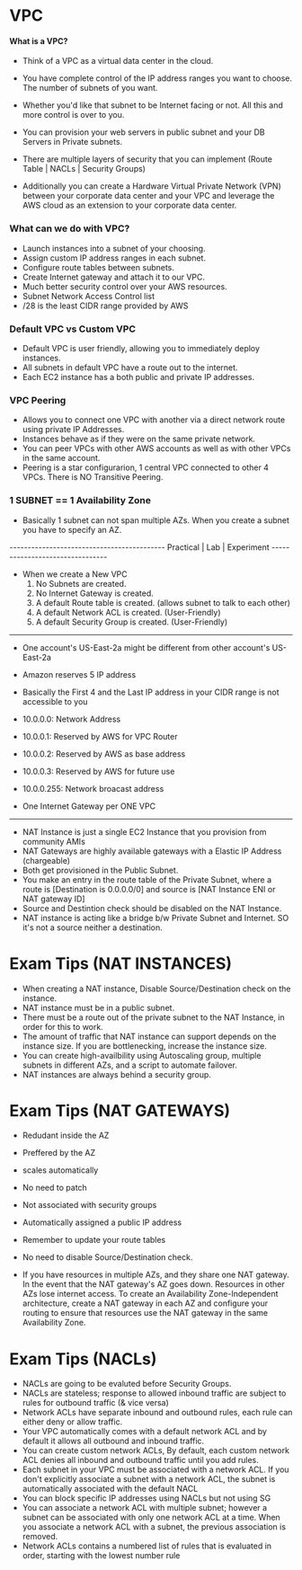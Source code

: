 # VPC

#### What is a VPC?

- Think of a VPC as a virtual data center in the cloud.

- You have complete control of the IP address ranges you want to choose. The number of subnets of you want.
- Whether you'd like that subnet to be Internet facing or not. All this and more control is over to you.
- You can provision your web servers in public subnet and your DB Servers in Private subnets.
- There are multiple layers of security that you can implement (Route Table | NACLs | Security Groups)

- Additionally you can create a Hardware Virtual Private Network (VPN) between your corporate data center and your VPC and leverage the AWS cloud as an extension to your corporate data center.

### What can we do with VPC?

- Launch instances into a subnet of your choosing.
- Assign custom IP address ranges in each subnet.
- Configure route tables between subnets.
- Create Internet gateway and attach it to our VPC.
- Much better security control over your AWS resources.
- Subnet Network Access Control list
- /28 is the least CIDR range provided by AWS

### Default VPC vs 	Custom VPC

- Default VPC is user friendly, allowing you to immediately deploy instances.
- All subnets in default VPC have a route out to the internet.
- Each EC2 instance has a both public and private IP addresses.

### VPC Peering

- Allows you to connect one VPC with another via a direct network route using private IP Addresses.
- Instances behave as if they were on the same private network. 
- You can peer VPCs with other AWS accounts as well as with other VPCs in the same account.
- Peering is a star configurarion, 1 central VPC connected to other 4 VPCs. There is NO Transitive Peering.

### 1 SUBNET == 1 Availability Zone
- Basically 1 subnet can not span multiple AZs. When you create a subnet you have to specify an AZ.

------------------------------------------- Practical | Lab | Experiment --------------------------------

- When we create a New VPC
	1. No Subnets are created.
	2. No Internet Gateway is created.
	4. A default Route table is created. (allows subnet to talk to each other)
	4. A default Network ACL is created. (User-Friendly)
	5. A default Security Group is created. (User-Friendly)

---------------------------------------------------------
- One account's US-East-2a might be different from other account's US-East-2a
- Amazon reserves 5 IP address 
- Basically the First 4 and the Last IP address in your CIDR range is not accessible to you

- 10.0.0.0: Network Address
- 10.0.0.1: Reserved by AWS for VPC Router
- 10.0.0.2: Reserved by AWS as base address
- 10.0.0.3: Reserved by AWS for future use
- 10.0.0.255: Network broacast address

- One Internet Gateway per ONE VPC


-----------------------------------------------------------

- NAT Instance is just a single EC2 Instance that you provision from community AMIs
- NAT Gateways are highly available gateways with a Elastic IP Address (chargeable)
- Both get provisioned in the Public Subnet.
- You make an entry in the route table of the Private Subnet, where a route is [Destination is 0.0.0.0/0] and source is [NAT Instance ENI or NAT gateway ID]
- Source and Destintion check should be disabled on the NAT Instance.
- NAT instance is acting like a bridge b/w Private Subnet and Internet. SO it's not a source neither a destination.


# Exam Tips (NAT INSTANCES)

- When creating a NAT instance, Disable Source/Destination check on the instance.
- NAT instance must be in a public subnet.
- There must be a route out of the private subnet to the NAT Instance, in order for this to work.
- The amount of traffic that NAT instance can support depends on the instance size. If you are bottlenecking, increase the instance size.
- You can create high-availbility using Autoscaling group, multiple subnets in different AZs, and a script to automate failover.
- NAT instances are always behind a security group.

# Exam Tips (NAT GATEWAYS)

- Redudant inside the AZ
- Preffered by the AZ
- scales automatically
- No need to patch
- Not associated with security groups
- Automatically assigned a public IP address
- Remember to update your route tables
- No need to disable Source/Destination check.

- If you have resources in multiple AZs, and they share one NAT gateway. In the event that the NAT gateway's AZ goes down. Resources in other AZs lose internet access. To create an Availability Zone-Independent architecture, create a NAT gateway in each AZ and configure your routing to ensure that resources use the NAT gateway in the same Availability Zone. 

# Exam Tips (NACLs)

- NACLs are going to be evaluted before Security Groups.
- NACLs are stateless; response to allowed inbound traffic are subject to rules for outbound traffic (& vice versa)
- Network ACLs have separate inbound and outbound rules, each rule can either deny or allow traffic.
- Your VPC automatically comes with a default network ACL and by default it allows all outbound and inbound traffic.
- You can create custom network ACLs, By default, each custom network ACL denies all inbound and outbound traffic until you add rules.
- Each subnet in your VPC must be associated with a network ACL. If you don't explicitly associate a subnet with a network ACL, the subnet is automatically associated with the default NACL
- You can block specific IP addresses using NACLs but not using SG
- You can associate a network ACL with multiple subnet; however a subnet can be associated with only one network ACL at a time. When you associate a network ACL with a subnet, the previous association is removed.
- Network ACLs contains a numbered list of rules that is evaluated in order, starting with the lowest number rule


